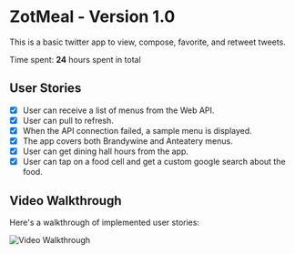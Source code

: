 # ZotMeal - Version 1.0

This is a basic twitter app to view, compose, favorite, and retweet tweets.

Time spent: **24** hours spent in total

## User Stories

- [x] User can receive a list of menus from the Web API.
- [x] User can pull to refresh.
- [x] When the API connection failed, a sample menu is displayed.
- [x] The app covers both Brandywine and Anteatery menus.
- [x] User can get dining hall hours from the app.
- [x] User can tap on a food cell and get a custom google search about the food.

## Video Walkthrough

Here's a walkthrough of implemented user stories:

<img src='https://i.imgur.com/i0f7Lgi.gif' title='Video Walkthrough' width='' alt='Video Walkthrough' />
